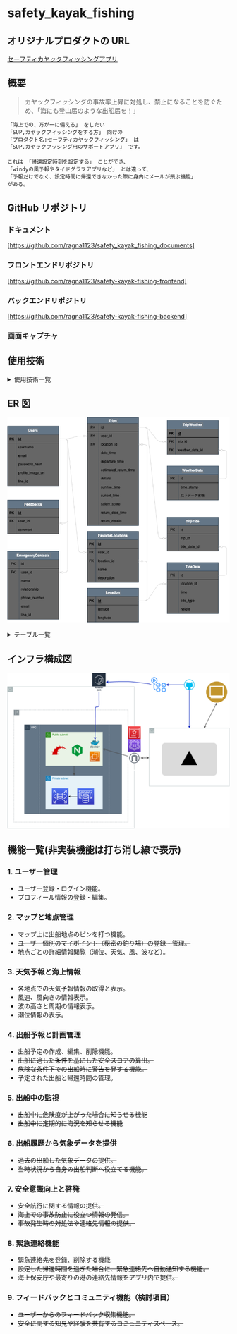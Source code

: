 # safety_kayak_fishing

## オリジナルプロダクトの URL

[セーフティカヤックフィッシングアプリ](https://safety-kayak.com)

## 概要

> カヤックフィッシングの事故率上昇に対処し、禁止になることを防ぐため、「海にも登山届のような出船届を！」

```bash
「海上での、万が一に備える」 をしたい
「SUP,カヤックフィッシングをする方」 向けの
「プロダクト名:セーフティカヤックフィッシング」 は
「SUP,カヤックフッシング用のサポートアプリ」 です。

これは 「帰還設定時刻を設定する」 ことができ、
「windyの風予報やタイドグラフアプリなど」 とは違って、
「予報だけでなく、設定時間に帰還できなかった際に身内にメールが飛ぶ機能」
がある。

```

## GitHub リポジトリ

### ドキュメント

[https://github.com/ragna1123/safety_kayak_fishing_documents]

### フロントエンドリポジトリ

[https://github.com/ragna1123/safety-kayak-fishing-frontend]

### バックエンドリポジトリ

[https://github.com/ragna1123/safety-kayak-fishing-backend]

### 画面キャプチャ

## 使用技術

<details>
<summary>使用技術一覧</summary>

## フロントエンド

### フレームワーク

- Next.js

### ライブラリ

#### 型定義

- TypeScript

#### 状態管理

- Recoil

#### フェッチング、キャッシュ関係

- Axios
- ~~RWS~~

#### CSS,UI 関係

- TailwindCSS
- Daisy UI
- Hero Icons

### テスト関係

- ~~Jest~~

## バックエンド

### フレームワーク

- Ruby on Rails(API モード)

### ライブラリ

- ~~ActionMailer(メール送信)~~
- JWT(認証)
- sidekiq
  (時刻で処理を起動させる非同期処理ライブラリ※今回はメール送信,LINE アラート機能に使用)

#### テスト

- Rspec
- factoryBot

## データベース

#### RDB

- Postglesql

#### NoSQL

- Redis(sidekiq に使用)

## 外部 API

### 地図

- GoogleMap(地図) https://developers.google.com/maps?hl=ja

### 天気予報,潮位関係

- StormGlassIO(海況情報、天気を提供する API)
- Visualcrossing(週間天気予報を提供する APU)
- SunriseSunsetAPI(日の出、日の入りを手供する API)
</details>

## ER 図

![alt text](開発設計書/DB/ER.png)

<details>
<summary>テーブル一覧</summary>

### Users (ユーザー情報)

| Field               | Type         | Description            | Constraints |
| ------------------- | ------------ | ---------------------- | ----------- |
| `user_id`           | INT          | ユーザーの一意識別子   | PK, AI, UQ  |
| `username`          | VARCHAR(255) | ユーザー名             | NN          |
| `email`             | VARCHAR(255) | メールアドレス         | UQ, NN      |
| `password_hash`     | VARCHAR(255) | パスワードのハッシュ値 | NN          |
| `profile_image_url` | VARCHAR(255) | プロフィール画像の URL | NULL 許容   |
| `line_id`           | VARCHAR(255) | ラインの ID            | NULL 許容   |

---

### Locations (地点)

| Field         | Type           | Description      | Constraints |
| ------------- | -------------- | ---------------- | ----------- |
| `location_id` | INT            | 地点の一意識別子 | PK, AI, UQ  |
| `latitude`    | DECIMAL(10, 8) | 緯度             | NN          |
| `longitude`   | DECIMAL(11, 8) | 経度             | NN          |

### FavoriteLocations (お気に入り地点)

| Field         | Type         | Description            | Constraints |
| ------------- | ------------ | ---------------------- | ----------- |
| `favorite_id` | INT          | お気に入りの一意識別子 | PK, AI, UQ  |
| `user_id`     | INT          | ユーザーの一意識別子   | FK          |
| `location_id` | INT          | 地点の一意識別子       | FK          |
| `name`        | VARCHAR(255) | 地点の名称             | NN          |
| `description` | TEXT         | 地点の説明             | NULL 許容   |

### Trips (出船スケジュール)

| Field                   | Type     | Description          | Constraints |
| ----------------------- | -------- | -------------------- | ----------- |
| `trip_id`               | INT      | 出船予定の一意識別子 | PK, AI, UQ  |
| `user_id`               | INT      | ユーザーの ID        | FK          |
| `location_id`           | INT      | 地点の ID            | FK          |
| `departure_time`        | DATETIME | 出発時刻             | NN          |
| `estimated_return_time` | DATETIME | 予定帰投時刻         | NN          |
| `details`               | TEXT     | 予定の詳細情報       | NULL 許容   |
| `safety_score`          | INT      | 安全スコア           | NULL 許容   |
| `sunrise_time`          | DATETIME | 日の出時刻           | NULL 許容   |
| `sunset_time`           | DATETIME | 日の入り時刻         | NULL 許容   |
| `return_time`           | DATETIME | 帰投時刻             | NULL 許容   |
| `return_details`        | TEXT     | 帰投に関する詳細情報 | NULL 許容   |

---

### EmergencyContacts (緊急連絡先情報)

| Field          | Type         | Description            | Constraints       |
| -------------- | ------------ | ---------------------- | ----------------- |
| `contact_id`   | INT          | 緊急連絡先の一意識別子 | PK, AI, UQ        |
| `user_id`      | INT          | ユーザーの ID          | FK                |
| `name`         | VARCHAR(255) | 緊急連絡先の名前       | NN                |
| `relationship` | VARCHAR(255) | 関係                   | NN                |
| `phone_number` | VARCHAR(20)  | 電話番号               | NULL 許容         |
| `email`        | VARCHAR(255) | メールアドレス         | NN, UQ            |
| `line_id`      | VARCHAR(255) | ラインの ID            | NULL 許容, 検討中 |

---

### WeatherData(気象データ)

| Field               | Type      | Description                                      | Constraints       |
| ------------------- | --------- | ------------------------------------------------ | ----------------- |
| `time`              | TIMESTAMP | UTC のタイムスタンプ                             | NOT NULL          |
| `airTemperature`    | FLOAT     | 気温（摂氏）                                     |                   |
| `pressure`          | FLOAT     | 気圧 (hPa)                                       |                   |
| `cloudCover`        | INT       | 合計クラウド カバレッジ (パーセント)             | BETWEEN 0 AND 100 |
| `gust`              | FLOAT     | 突風（メートル/秒）                              |                   |
| `humidity`          | INT       | 相対湿度 (パーセント)                            | BETWEEN 0 AND 100 |
| `precipitation`     | FLOAT     | 平均降水量 (kg/m²/h) = mm/h                      |                   |
| `swellDirection`    | FLOAT     | うねり波の方向                                   | BETWEEN 0 AND 360 |
| `swellHeight`       | FLOAT     | うねりの波の高さ（メートル）                     |                   |
| `swellPeriod`       | FLOAT     | うねり波の周期（秒）                             |                   |
| `visibility`        | FLOAT     | 水平視程（km）                                   |                   |
| `waterTemperature`  | FLOAT     | 水温（摂氏）                                     |                   |
| `waveDirection`     | FLOAT     | 風とうねり波が合わさった方向                     | BETWEEN 0 AND 360 |
| `waveHeight`        | FLOAT     | 風とうねりを合わせたかなりの高さ（メートル単位） |                   |
| `wavePeriod`        | FLOAT     | 風とうねりを合わせた波の周期（秒）               |                   |
| `windWaveDirection` | FLOAT     | 風波の方向                                       | BETWEEN 0 AND 360 |
| `windWaveHeight`    | FLOAT     | 風波の高さ (メートル)                            |                   |
| `windWavePeriod`    | FLOAT     | 風波の周期（秒）                                 |                   |
| `windDirection`     | FLOAT     | 海抜 10m における風向き                          | BETWEEN 0 AND 360 |
| `windSpeed`         | FLOAT     | 海抜 10 メートルにおける風速 (メートル/秒)       |                   |

### TripWeather (トリップと気象予報の関連)

| Field             | Type | Description             | Constraints |
| ----------------- | ---- | ----------------------- | ----------- |
| `trip_weather_id` | INT  | トリップと気象の関連 ID | PK, AI, UQ  |
| `trip_id`         | INT  | トリップの一意識別子    | FK          |
| `weather_data_id` | INT  | 気象データの一意識別子  | FK          |

---

### タイドデータ (TideData)

| Field         | Type        | Description                | Constraints |
| ------------- | ----------- | -------------------------- | ----------- |
| `tide_id`     | INT         | タイドデータの一意識別子   | PK, AI, UQ  |
| `location_id` | INT         | 地点の ID                  | FK          |
| `time`        | DATETIME    | 潮の状態の時刻             | NN          |
| `type`        | VARCHAR(10) | 潮の状態（満潮または干潮） | NN          |
| `height`      | FLOAT       | 潮の高さ (メートル)        | NN          |

### トリップとタイドデータの関連 (TripTide)

| Field          | Type | Description               | Constraints |
| -------------- | ---- | ------------------------- | ----------- |
| `trip_tide_id` | INT  | トリップとタイドの関連 ID | PK, AI, UQ  |
| `trip_id`      | INT  | トリップの一意識別子      | FK          |
| `tide_data_id` | INT  | タイドデータの一意識別子  | FK          |

---

### Feedbacks (フィードバック)

| Field         | Type | Description                | Constraints |
| ------------- | ---- | -------------------------- | ----------- |
| `feedback_id` | INT  | フィードバックの一意識別子 | PK, AI, UQ  |
| `title`       | TEXT | お問い合わせ件名           | NN          |
| `comment`     | TEXT | コメント                   | NN          |
| `user_id`     | INT  | ユーザーの ID              | FK          |

</details>

## インフラ構成図

![alt text](開発設計書/ENV/infrastructure/infrastructure.png)

## 機能一覧(非実装機能は打ち消し線で表示)

### 1. ユーザー管理

- ユーザー登録・ログイン機能。
- プロフィール情報の登録・編集。

### 2. マップと地点管理

- マップ上に出船地点のピンを打つ機能。
- ~~ユーザー個別のマイポイント（秘密の釣り場）の登録・管理。~~
- 地点ごとの詳細情報閲覧（潮位、天気、風、波など）。

### 3. 天気予報と海上情報

- 各地点での天気予報情報の取得と表示。
- 風速、風向きの情報表示。
- 波の高さと周期の情報表示。
- 潮位情報の表示。

### 4. 出船予報と計画管理

- 出船予定の作成、編集、削除機能。
- ~~出船に適した条件を基にした安全スコアの算出。~~
- ~~危険な条件下での出船時に警告を発する機能。~~
- 予定された出船と帰還時間の管理。

### 5. 出船中の監視

- ~~出船中に危険度が上がった場合に知らせる機能~~
- ~~出船中に定期的に海況を知らせる機能~~

### 6. 出船履歴から気象データを提供

- ~~過去の出船した気象データの提供。~~
- ~~当時状況から自身の出船判断へ役立てる機能。~~

### 7. 安全意識向上と啓発

- ~~安全航行に関する情報の提供。~~
- ~~海上での事故防止に役立つ情報の発信。~~
- ~~事故発生時の対処法や連絡先情報の提供。~~

### 8. 緊急連絡機能

- 緊急連絡先を登録、削除する機能
- ~~設定した帰還時間を過ぎた場合に、緊急連絡先へ自動通知する機能。~~
- ~~海上保安庁や最寄りの港の連絡先情報をアプリ内で提供。~~

### 9. フィードバックとコミュニティ機能（検討項目）

- ~~ユーザーからのフィードバック収集機能。~~
- ~~安全に関する知見や経験を共有するコミュニティスペース。~~
